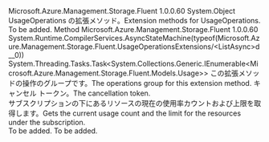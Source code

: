 <Type Name="UsageOperationsExtensions" FullName="Microsoft.Azure.Management.Storage.Fluent.UsageOperationsExtensions">
  <TypeSignature Language="C#" Value="public static class UsageOperationsExtensions" />
  <TypeSignature Language="ILAsm" Value=".class public auto ansi abstract sealed beforefieldinit UsageOperationsExtensions extends System.Object" />
  <TypeSignature Language="DocId" Value="T:Microsoft.Azure.Management.Storage.Fluent.UsageOperationsExtensions" />
  <TypeSignature Language="VB.NET" Value="Public Module UsageOperationsExtensions" />
  <TypeSignature Language="F#" Value="type UsageOperationsExtensions = class" />
  <AssemblyInfo>
    <AssemblyName>Microsoft.Azure.Management.Storage.Fluent</AssemblyName>
    <AssemblyVersion>1.0.0.60</AssemblyVersion>
  </AssemblyInfo>
  <Base>
    <BaseTypeName>System.Object</BaseTypeName>
  </Base>
  <Interfaces />
  <Docs>
    <summary>
            <span data-ttu-id="ae325-101">UsageOperations の拡張メソッド。</span><span class="sxs-lookup"><span data-stu-id="ae325-101">Extension methods for UsageOperations.</span></span>
            </summary>
    <remarks>To be added.</remarks>
  </Docs>
  <Members>
    <Member MemberName="ListAsync">
      <MemberSignature Language="C#" Value="public static System.Threading.Tasks.Task&lt;System.Collections.Generic.IEnumerable&lt;Microsoft.Azure.Management.Storage.Fluent.Models.Usage&gt;&gt; ListAsync (this Microsoft.Azure.Management.Storage.Fluent.IUsageOperations operations, System.Threading.CancellationToken cancellationToken = null);" />
      <MemberSignature Language="ILAsm" Value=".method public static hidebysig class System.Threading.Tasks.Task`1&lt;class System.Collections.Generic.IEnumerable`1&lt;class Microsoft.Azure.Management.Storage.Fluent.Models.Usage&gt;&gt; ListAsync(class Microsoft.Azure.Management.Storage.Fluent.IUsageOperations operations, valuetype System.Threading.CancellationToken cancellationToken) cil managed" />
      <MemberSignature Language="DocId" Value="M:Microsoft.Azure.Management.Storage.Fluent.UsageOperationsExtensions.ListAsync(Microsoft.Azure.Management.Storage.Fluent.IUsageOperations,System.Threading.CancellationToken)" />
      <MemberSignature Language="F#" Value="static member ListAsync : Microsoft.Azure.Management.Storage.Fluent.IUsageOperations * System.Threading.CancellationToken -&gt; System.Threading.Tasks.Task&lt;seq&lt;Microsoft.Azure.Management.Storage.Fluent.Models.Usage&gt;&gt;" Usage="Microsoft.Azure.Management.Storage.Fluent.UsageOperationsExtensions.ListAsync (operations, cancellationToken)" />
      <MemberType>Method</MemberType>
      <AssemblyInfo>
        <AssemblyName>Microsoft.Azure.Management.Storage.Fluent</AssemblyName>
        <AssemblyVersion>1.0.0.60</AssemblyVersion>
      </AssemblyInfo>
      <Attributes>
        <Attribute>
          <AttributeName>System.Runtime.CompilerServices.AsyncStateMachine(typeof(Microsoft.Azure.Management.Storage.Fluent.UsageOperationsExtensions/&lt;ListAsync&gt;d__0))</AttributeName>
        </Attribute>
      </Attributes>
      <ReturnValue>
        <ReturnType>System.Threading.Tasks.Task&lt;System.Collections.Generic.IEnumerable&lt;Microsoft.Azure.Management.Storage.Fluent.Models.Usage&gt;&gt;</ReturnType>
      </ReturnValue>
      <Parameters>
        <Parameter Name="operations" Type="Microsoft.Azure.Management.Storage.Fluent.IUsageOperations" RefType="this" />
        <Parameter Name="cancellationToken" Type="System.Threading.CancellationToken" />
      </Parameters>
      <Docs>
        <param name="operations">
            <span data-ttu-id="ae325-102">この拡張メソッドの操作のグループです。</span><span class="sxs-lookup"><span data-stu-id="ae325-102">The operations group for this extension method.</span></span>
            </param>
        <param name="cancellationToken">
            <span data-ttu-id="ae325-103">キャンセル トークン。</span><span class="sxs-lookup"><span data-stu-id="ae325-103">The cancellation token.</span></span>
            </param>
        <summary>
            <span data-ttu-id="ae325-104">サブスクリプションの下にあるリソースの現在の使用率カウントおよび上限を取得します。</span><span class="sxs-lookup"><span data-stu-id="ae325-104">Gets the current usage count and the limit for the resources under the subscription.</span></span>
            </summary>
        <returns>To be added.</returns>
        <remarks>To be added.</remarks>
      </Docs>
    </Member>
  </Members>
</Type>